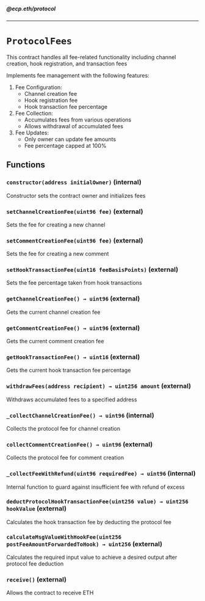 ##### @ecp.eth/protocol

----

# `ProtocolFees`

This contract handles all fee-related functionality including channel creation, hook registration, and transaction fees


Implements fee management with the following features:
1. Fee Configuration:
   - Channel creation fee
   - Hook registration fee
   - Hook transaction fee percentage
2. Fee Collection:
   - Accumulates fees from various operations
   - Allows withdrawal of accumulated fees
3. Fee Updates:
   - Only owner can update fee amounts
   - Fee percentage capped at 100%







## Functions

### `constructor(address initialOwner)` (internal)

Constructor sets the contract owner and initializes fees




### `setChannelCreationFee(uint96 fee)` (external)

Sets the fee for creating a new channel




### `setCommentCreationFee(uint96 fee)` (external)

Sets the fee for creating a new comment




### `setHookTransactionFee(uint16 feeBasisPoints)` (external)

Sets the fee percentage taken from hook transactions




### `getChannelCreationFee() → uint96` (external)

Gets the current channel creation fee




### `getCommentCreationFee() → uint96` (external)

Gets the current comment creation fee




### `getHookTransactionFee() → uint16` (external)

Gets the current hook transaction fee percentage




### `withdrawFees(address recipient) → uint256 amount` (external)

Withdraws accumulated fees to a specified address




### `_collectChannelCreationFee() → uint96` (internal)

Collects the protocol fee for channel creation




### `collectCommentCreationFee() → uint96` (external)

Collects the protocol fee for comment creation




### `_collectFeeWithRefund(uint96 requiredFee) → uint96` (internal)

Internal function to guard against insufficient fee with refund of excess




### `deductProtocolHookTransactionFee(uint256 value) → uint256 hookValue` (external)

Calculates the hook transaction fee by deducting the protocol fee




### `calculateMsgValueWithHookFee(uint256 postFeeAmountForwardedToHook) → uint256` (external)

Calculates the required input value to achieve a desired output after protocol fee deduction




### `receive()` (external)

Allows the contract to receive ETH





